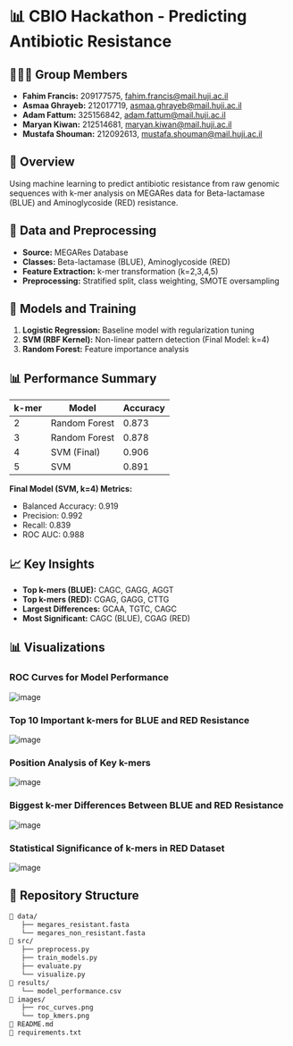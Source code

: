 # 📊 CBIO Hackathon - Predicting Antibiotic Resistance

## 🧑‍🤝‍🧑 Group Members
- **Fahim Francis:** 209177575, fahim.francis@mail.huji.ac.il
- **Asmaa Ghrayeb:** 212017719, asmaa.ghrayeb@mail.huji.ac.il
- **Adam Fattum:** 325156842, adam.fattum@mail.huji.ac.il
- **Maryan Kiwan:** 212514681, maryan.kiwan@mail.huji.ac.il
- **Mustafa Shouman:** 212092613, mustafa.shouman@mail.huji.ac.il

## 📝 Overview
Using machine learning to predict antibiotic resistance from raw genomic sequences with k-mer analysis on MEGARes data for Beta-lactamase (BLUE) and Aminoglycoside (RED) resistance.

## 💾 Data and Preprocessing
- **Source:** MEGARes Database  
- **Classes:** Beta-lactamase (BLUE), Aminoglycoside (RED)  
- **Feature Extraction:** k-mer transformation (k=2,3,4,5)  
- **Preprocessing:** Stratified split, class weighting, SMOTE oversampling

## 🤖 Models and Training
1. **Logistic Regression:** Baseline model with regularization tuning  
2. **SVM (RBF Kernel):** Non-linear pattern detection (Final Model: k=4)  
3. **Random Forest:** Feature importance analysis

## 📊 Performance Summary
| k-mer | Model           | Accuracy |
|------|-----------------|----------|
| 2    | Random Forest   | 0.873    |
| 3    | Random Forest   | 0.878    |
| 4    | SVM (Final)    | 0.906    |
| 5    | SVM            | 0.891    |

**Final Model (SVM, k=4) Metrics:**  
- Balanced Accuracy: 0.919  
- Precision: 0.992  
- Recall: 0.839  
- ROC AUC: 0.988

## 📈 Key Insights
- **Top k-mers (BLUE):** CAGC, GAGG, AGGT  
- **Top k-mers (RED):** CGAG, GAGG, CTTG  
- **Largest Differences:** GCAA, TGTC, CAGC  
- **Most Significant:** CAGC (BLUE), CGAG (RED)
## 📊 Visualizations

### ROC Curves for Model Performance
![image](https://github.com/user-attachments/assets/bd75dae2-d028-46ce-b76d-3c566a2f7f12)



### Top 10 Important k-mers for BLUE and RED Resistance
![image](https://github.com/user-attachments/assets/5cadb732-1784-4f80-b19a-cc5317579055)



### Position Analysis of Key k-mers
![image](https://github.com/user-attachments/assets/57fb6d85-64d8-4f20-9639-a48a6c098fb7)



### Biggest k-mer Differences Between BLUE and RED Resistance
![image](https://github.com/user-attachments/assets/fa60f8fd-0c9d-41ad-b962-a0547b90e09b)


### Statistical Significance of k-mers in RED Dataset
![image](https://github.com/user-attachments/assets/0b0e4036-b188-4b71-8125-6b38c23878ad)


## 📂 Repository Structure
```bash
📂 data/
   ├── megares_resistant.fasta
   └── megares_non_resistant.fasta
📂 src/
   ├── preprocess.py
   ├── train_models.py
   ├── evaluate.py
   └── visualize.py
📂 results/
   └── model_performance.csv
📂 images/
   ├── roc_curves.png
   └── top_kmers.png
📄 README.md
📄 requirements.txt

